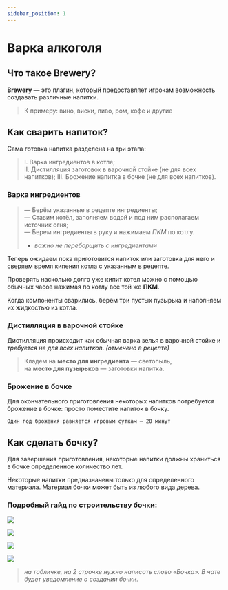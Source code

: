 ```yaml
---
sidebar_position: 1
---
```


# Варка алкоголя

## **Что такое Brewery?**

**Brewery** — это плагин, который предоставляет игрокам возможность создавать различные напитки.
>К примеру: вино, виски, пиво, ром, кофе и другие

## **Как сварить напиток?**

Сама готовка напитка разделена на три этапа:

> I. Варка ингредиентов в котле;  
II. Дистилляция заготовок в варочной стойке (не для всех напитков);
III. Брожение напитка в бочке (не для всех напитков).

### **Варка ингредиентов**

> — Берём указанные в рецепте ингредиенты;    
— Ставим котёл, заполняем водой и под ним располагаем источник огня;   
— Берем ингредиенты в руку и нажимаем *ПКМ* по котлу.   
> - *важно не переборщить с ингредиентами*

Теперь ожидаем пока приготовится напиток или заготовка для него и сверяем время кипения котла с указанным в рецепте.

Проверять насколько долго уже кипит котел можно с помощью обычных часов нажимая по котлу все той же **ПКМ**.

Когда компоненты сварились, берём три пустых пузырька
и наполняем их жидкостью из котла.

### **Дистилляция в варочной стойке**

Дистилляция происходит как обычная варка зелья в варочной стойке и *требуется не для всех напитков*. *(отмечено в рецепте)*

> Кладем на **место для ингредиента** — светопыль,   
на **место для пузырьков** — заготовки напитка.

### **Брожение в бочке**

Для окончательного приготовления некоторых напитков потребуется брожение в бочке: просто поместите напиток в бочку.

    Один год брожения равняется игровым суткам — 20 минут

## **Как сделать бочку?**

Для завершения приготовления, некоторые напитки должны храниться в бочке определенное количество лет.

Некоторые напитки предназначены только для определенного материала. Материал бочки может быть из любого вида дерева.

### **Подробный гайд по строительству бочки:**

![  ](https://sun9-69.userapi.com/impg/q0tLJcbS4d1C_VRYuYHAsfUXqGYo2_moMC63VA/EoLvgy7y_Wc.jpg?size=489x547&quality=96&sign=5b5d7e686ea96e7a44a21f3b07d1669e&type=album)

![  ](https://sun9-85.userapi.com/impg/FPlnYcerXosEucHAbd6v4TZLp82rV48ERc0vdQ/wGsfDfEnsGk.jpg?size=490x551&quality=96&sign=033cddab5444835a9143e6aa8533d3eb&type=album)

![  ](https://sun9-86.userapi.com/impg/5CZSm1aOOlASxNk4yXeKdccd5q6Dm-T0jxdFBQ/8O5yxz5fmGY.jpg?size=494x547&quality=96&sign=317ba75d8e8fd5ecbbd26e6eac23dfef&type=album)

![  ](https://sun9-24.userapi.com/impg/oLfd5rpUVYsMog7aaur-386qacsHn0GLK7GnEQ/KIQpX7fDwqg.jpg?size=616x679&quality=96&sign=6c087671df121ad0d1535ec36dd8acb3&type=album)
> *на табличке, на 2 строчке нужно написать слово «Бочка». В чате будет уведомление о создании бочки.*